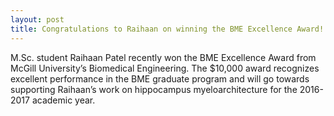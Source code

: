 ```yaml
---
layout: post
title: Congratulations to Raihaan on winning the BME Excellence Award!
---
```

M.Sc. student Raihaan Patel recently won the BME Excellence Award from McGill University’s Biomedical Engineering. The $10,000 award recognizes excellent performance in the BME graduate program and will go towards supporting Raihaan’s work on hippocampus myeloarchitecture for the 2016-2017 academic year.
